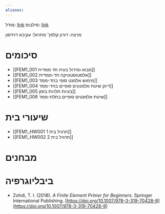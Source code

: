 ```yaml
---
aliases:
---
```


מודל: [link](https://moodle24.technion.ac.il/course/view.php?id=3323)
סילבוס: [link](https://moodle24.technion.ac.il/mod/resource/view.php?id=172937)

מרצה: דורון קלפץ'
מתרגל: עקיבא דוידסון

# סיכומים
- [[FEM1_001 מבוא ומידול בעיה חד ממדית]]
- [[FEM1_002 אלסטוסטטיקה חד-ממדית]]
- [[FEM1_003 מימוש אלמנט סופי בחד-ממד]]
- [[FEM1_004 דיוק שיטת אלמנטים סופיים בחד-ממד]]
- [[FEM1_005  בעיות תלויות בזמן]]
- [[FEM1_006 שיטת אלמנטים סופיים בתלת-ממד]]

# שיעורי בית
- [[FEM1_HW001 תרגיל בית 1]]
- [[FEM1_HW002 תרגיל בית 2]]

# מבחנים

# ביבליוגרפיה
- Zohdi, T. I. (2018). _A Finite Element Primer for Beginners_. Springer International Publishing. [https://doi.org/10.1007/978-3-319-70428-9](https://doi.org/10.1007/978-3-319-70428-9)